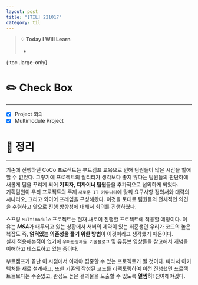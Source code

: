 ```yaml
---
layout: post
title: "[TIL] 221017"
category: til
---
```

> 💡 **Today I Will Learn**
>
> * 

{:toc .large-only}

# ✏️ Check Box
***

* [x] <label>Project 회의</label>
* [x] <label>Multimodule Project</label>

# 📌 정리
***

기존에 진행하던 CoCo 프로젝트는 부트캠프 교육으로 인해 팀원들이 많은 시간을 할애할 수 없었다. 그렇기에 프로젝트의 퀄리티가 생각보다 좋지 않다는 팀원들의 판단하에 새롭게 팀을 꾸리게 되어 **기획자, 디자이너 팀원**들을 추가적으로 섭외하게 되었다.  
기획팀원이 우리 프로젝트의 주제 `새로운 IT 커뮤니티`에 맞춰 요구사항 정의서와 대략의 시나리오, 그리고 와이어 프레임을 구성해왔다. 이것을 토대로 팀원들의 전체적인 의견을 수렴하고 앞으로 진행 방향성에 대해서 회의를 진행하였다.

스프링 `Multimodule` 프로젝트는 현재 새로이 진행할 프로젝트에 적용할 예정이다. 이유는 ***MSA***가 대두되고 있는 상황에서 서버의 제약이 있는 취준생인 우리가 코드의 높은 복잡도 즉, **얽혀있는 의존성을 풀기 위한 방법**이 이것이라고 생각했기 때문이다.  
실제 적용해본적이 없기에 `우아한형제들 기술블로그` 및 유튜브 영상들을 참고해서 개념을 이해하고 테스트하고 있는 중이다.

부트캠프가 끝난 이 시점에서 이제야 집중할 수 있는 프로젝트가 될 것이다. 따라서 아키텍처를 새로 설계하고, 또한 기존의 작성된 코드를 리팩토링하여 이전 진행했던 프로젝트들보다는 수준있고, 완성도 높은 결과물을 도출할 수 있도록 **열씸히!** 참여해야겠다.